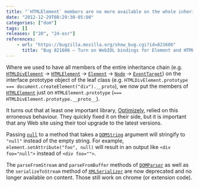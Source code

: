 ```yaml
---
title: "`HTMLElement` members are no more available on the whole inheritage chain"
date: "2012-12-29T08:29:30-05:00"
categories: ["dom"]
tags: []
releases: ["20", "24-esr"]
references:
    - url: "https://bugzilla.mozilla.org/show_bug.cgi?id=821606"
      title: "Bug 821606 – Turn on WebIDL bindings for Element and HTMLElement"
---
```

Where we used to have all members of the entire inheritance chain (e.g. [`HTMLDivElement`](https://developer.mozilla.org/docs/Web/API/HTMLDivElement) → [`HTMLElement`](https://developer.mozilla.org/docs/Web/API/HTMLElement) → [`Element`](https://developer.mozilla.org/docs/Web/API/Element) → [`Node`](https://developer.mozilla.org/docs/Web/API/Node) → [`EventTarget`](https://developer.mozilla.org/docs/Web/API/EventTarget)) on the interface prototype object of the leaf class (e.g. `HTMLDivElement.prototype === document.createElement("div").__proto`), we now put the members of [`HTMLElement`](https://developer.mozilla.org/docs/Web/API/HTMLElement) just on `HTMLElement.prototype` (`=== HTMLDivElement.prototype.__proto__`).

It turns out that at least one important library, [Optimizely](https://www.optimizely.com/), relied on this erroneous behaviour. They quickly fixed it on their side, but it is important that any Web site using their tool upgrade to the latest versions.

Passing [`null`](https://developer.mozilla.org/docs/Web/JavaScript/Reference/Global_Objects/null) to a method that takes a [`DOMString`](https://developer.mozilla.org/docs/Web/API/DOMString) argument will stringify to `"null"` instead of the empty string. For example, `element.setAttribute("foo", null)` will result in an output like `<div foo="null">` instead of `<div foo="">`.

The `parseFromStream` and `parseFromBuffer` methods of [`DOMParser`](https://developer.mozilla.org/docs/Web/API/DOMParser) as well as the `serializeToStream` method of [`XMLSerializer`](https://developer.mozilla.org/docs/Web/API/XMLSerializer) are now deprecated and no longer available on content. Those still work on chrome (or extension code).
